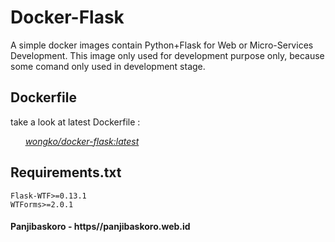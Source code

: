 # Docker-Flask 
  
A simple docker images contain Python+Flask for Web or Micro-Services Development. This image only used for development purpose only, because some comand only used in development stage. 

## Dockerfile

take a look at latest Dockerfile :

&nbsp;&nbsp;&nbsp;&nbsp;&nbsp;&nbsp;[*wongko/docker-flask:latest*](../master/Dockerfile)

## Requirements.txt

```Flask>=0.12
Flask-WTF>=0.13.1
WTForms>=2.0.1
```

#### Panjibaskoro - https//panjibaskoro.web.id

